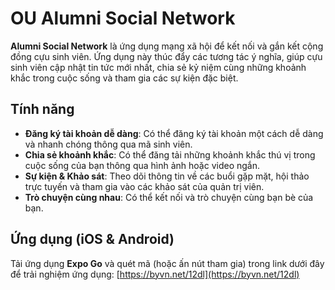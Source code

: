 # OU Alumni Social Network

**Alumni Social Network** là ứng dụng mạng xã hội để kết nối và gắn kết cộng đồng cựu sinh viên. Ứng dụng này thúc đẩy các tương tác ý nghĩa, giúp cựu sinh viên cập nhật tin tức mới nhất, chia sẻ kỷ niệm cùng những khoảnh khắc trong cuộc sống và tham gia các sự kiện đặc biệt.

## Tính năng
- **Đăng ký tài khoản dễ dàng**: Có thể đăng ký tài khoản một cách dễ dàng và nhanh chóng thông qua mã sinh viên.
- **Chia sẻ khoảnh khắc**: Có thể đăng tải những khoảnh khắc thú vị trong cuộc sống của bạn thông qua hình ảnh hoặc video ngắn.
- **Sự kiện & Khảo sát**: Theo dõi thông tin về các buổi gặp mặt, hội thảo trực tuyến và tham gia vào các khảo sát của quản trị viên.
- **Trò chuyện cùng nhau**: Có thể kết nối và trò chuyện cùng bạn bè của bạn.

## Ứng dụng (iOS & Android)
Tải ứng dụng **Expo Go** và quét mã (hoặc ấn nút tham gia) trong link dưới đây để trải nghiệm ứng dụng:
[https://byvn.net/12dl](https://byvn.net/12dl)